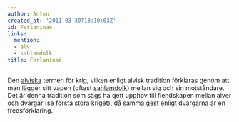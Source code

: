 ```yaml
---
author: Anton
created_at: '2011-03-30T13:10:03Z'
id: Ferlaninaé
links:
  mention:
  - alv
  - sahlamdolk
title: Ferlaninaé
---
```


Den [alviska] termen för krig, vilken enligt alvisk tradition förklaras genom att man lägger sitt
vapen (oftast [sahlamdolk]) mellan sig och sin motståndare. Det är denna tradition som sägs ha gett
upphov till fiendskapen mellan alver och dvärgar (se första stora kriget), då samma gest enligt
dvärgarna är en fredsförklaring.

  [alviska]: alv
  [sahlamdolk]: sahlamdolk
